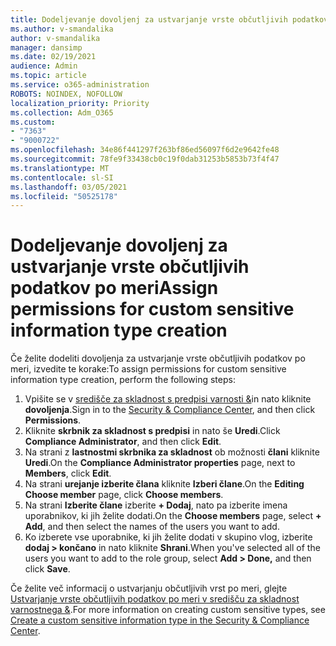 ```yaml
---
title: Dodeljevanje dovoljenj za ustvarjanje vrste občutljivih podatkov po meri
ms.author: v-smandalika
author: v-smandalika
manager: dansimp
ms.date: 02/19/2021
audience: Admin
ms.topic: article
ms.service: o365-administration
ROBOTS: NOINDEX, NOFOLLOW
localization_priority: Priority
ms.collection: Adm_O365
ms.custom:
- "7363"
- "9000722"
ms.openlocfilehash: 34e86f441297f263bf86ed56097f6d2e9642fe48
ms.sourcegitcommit: 78fe9f33438cb0c19f0dab31253b5853b73f4f47
ms.translationtype: MT
ms.contentlocale: sl-SI
ms.lasthandoff: 03/05/2021
ms.locfileid: "50525178"
---
```

# <a name="assign-permissions-for-custom-sensitive-information-type-creation"></a><span data-ttu-id="5f736-102">Dodeljevanje dovoljenj za ustvarjanje vrste občutljivih podatkov po meri</span><span class="sxs-lookup"><span data-stu-id="5f736-102">Assign permissions for custom sensitive information type creation</span></span>

<span data-ttu-id="5f736-103">Če želite dodeliti dovoljenja za ustvarjanje vrste občutljivih podatkov po meri, izvedite te korake:</span><span class="sxs-lookup"><span data-stu-id="5f736-103">To assign permissions for custom sensitive information type creation, perform the following steps:</span></span>

1. <span data-ttu-id="5f736-104">Vpišite se v [središče za skladnost s predpisi varnosti &](https://sip.protection.office.com/)in nato kliknite **dovoljenja**.</span><span class="sxs-lookup"><span data-stu-id="5f736-104">Sign in to the [Security & Compliance Center](https://sip.protection.office.com/), and then click **Permissions**.</span></span>
2. <span data-ttu-id="5f736-105">Kliknite **skrbnik za skladnost s predpisi** in nato še **Uredi**.</span><span class="sxs-lookup"><span data-stu-id="5f736-105">Click **Compliance Administrator**, and then click **Edit**.</span></span>
3. <span data-ttu-id="5f736-106">Na strani z **lastnostmi skrbnika za skladnost** ob možnosti **člani** kliknite **Uredi**.</span><span class="sxs-lookup"><span data-stu-id="5f736-106">On the **Compliance Administrator properties** page, next to **Members**, click **Edit**.</span></span>
4. <span data-ttu-id="5f736-107">Na strani **urejanje izberite člana** kliknite **Izberi člane**.</span><span class="sxs-lookup"><span data-stu-id="5f736-107">On the **Editing Choose member** page, click **Choose members**.</span></span>
5. <span data-ttu-id="5f736-108">Na strani **Izberite člane** izberite **+ Dodaj**, nato pa izberite imena uporabnikov, ki jih želite dodati.</span><span class="sxs-lookup"><span data-stu-id="5f736-108">On the **Choose members** page, select **+ Add**, and then select the names of the users you want to add.</span></span>
6. <span data-ttu-id="5f736-109">Ko izberete vse uporabnike, ki jih želite dodati v skupino vlog, izberite **dodaj > končano** in nato kliknite **Shrani**.</span><span class="sxs-lookup"><span data-stu-id="5f736-109">When you've selected all of the users you want to add to the role group, select **Add > Done,** and then click **Save**.</span></span>

<span data-ttu-id="5f736-110">Če želite več informacij o ustvarjanju občutljivih vrst po meri, glejte [Ustvarjanje vrste občutljivih podatkov po meri v središču za skladnost varnostnega &](https://docs.microsoft.com/microsoft-365/compliance/create-a-custom-sensitive-information-type).</span><span class="sxs-lookup"><span data-stu-id="5f736-110">For more information on creating custom sensitive types, see [Create a custom sensitive information type in the Security & Compliance Center](https://docs.microsoft.com/microsoft-365/compliance/create-a-custom-sensitive-information-type).</span></span>